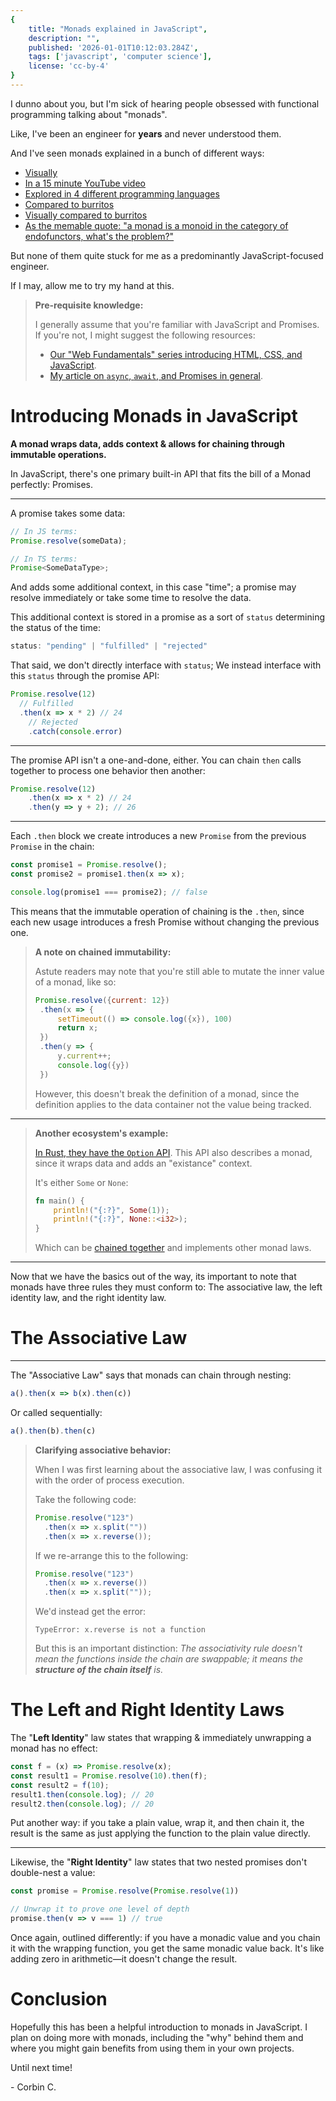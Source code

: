 ```yaml
---
{
    title: "Monads explained in JavaScript",
    description: "",
    published: '2026-01-01T10:12:03.284Z',
    tags: ['javascript', 'computer science'],
    license: 'cc-by-4'
}
---
```


I dunno about you, but I'm sick of hearing people obsessed with functional programming talking about "monads".

Like, I've been an engineer for **years** and never understood them.

And I've seen monads explained in a bunch of different ways:

- [Visually](https://www.adit.io/posts/2013-04-17-functors,_applicatives,_and_monads_in_pictures.html)
- [In a 15 minute YouTube video](https://www.youtube.com/watch?v=C2w45qRc3aU)
- [Explored in 4 different programming languages](https://rmarcus.info/blog/2016/12/14/monads.html) 
- [Compared to burritos](https://blog.plover.com/prog/burritos.html)
- [Visually compared to burritos](https://chrisdone.com/posts/monads-are-burritos/)
- [As the memable quote: "a monad is a monoid in the category of endofunctors, what's the problem?"](https://james-iry.blogspot.com/2009/05/brief-incomplete-and-mostly-wrong.html)

But none of them quite stuck for me as a predominantly JavaScript-focused engineer.

If I may, allow me to try my hand at this.

> **Pre-requisite knowledge:**
>
> I generally assume that you're familiar with JavaScript and Promises. If you're not, I might suggest the following resources:
>
> - [Our "Web Fundamentals" series introducing HTML, CSS, and JavaScript](https://playfulprogramming.com/collections/web-fundamentals).
> - [My article on `async`, `await`, and Promises in general](https://playfulprogramming.com/posts/async-and-promises).

# Introducing Monads in JavaScript

**A monad wraps data, adds context & allows for chaining through immutable operations.**

In JavaScript, there's one primary built-in API that fits the bill of a Monad perfectly: Promises.

----

A promise takes some data:

```typescript
// In JS terms:
Promise.resolve(someData);

// In TS terms:
Promise<SomeDataType>;
```

And adds some additional context, in this case "time"; a promise may resolve immediately or take some time to resolve the data.

This additional context is stored in a promise as a sort of `status` determining the status of the time:

```javascript
status: "pending" | "fulfilled" | "rejected"
```

That said, we don't directly interface with `status`; We instead interface with this `status` through the promise API:

```javascript
Promise.resolve(12)
  // Fulfilled
  .then(x => x * 2) // 24
	// Rejected
	.catch(console.error)
```

------

The promise API isn't a one-and-done, either. You can chain `then` calls together to process one behavior then another:

```javascript
Promise.resolve(12)
	.then(x => x * 2) // 24
	.then(y => y + 2); // 26
```

---

Each `.then` block we create introduces a new `Promise` from the previous `Promise` in the chain:

```javascript
const promise1 = Promise.resolve();
const promise2 = promise1.then(x => x);

console.log(promise1 === promise2); // false
```

This means that the immutable operation of chaining is the `.then`, since each new usage introduces a fresh Promise without changing the previous one.

> **A note on chained immutability:**
>
> Astute readers may note that you're still able to mutate the inner value of a monad, like so:
>
> ```javascript
> Promise.resolve({current: 12})
>  .then(x => {
>      setTimeout(() => console.log({x}), 100)
>      return x;
>  })
>  .then(y => {
>      y.current++;
>      console.log({y})
>  })
> ```
>
> However, this doesn't break the definition of a monad, since the definition applies to the data container not the value being tracked.

----

> **Another ecosystem's example:**
>
> [In Rust, they have the `Option` API](https://playfulprogramming.com/posts/rust-enums-matching-options-api). This API also describes a monad, since it wraps data and adds an "existance" context.
>
> It's either `Some` or `None`:
>
> ```rust
> fn main() {
>     println!("{:?}", Some(1));
>     println!("{:?}", None::<i32>);
> }
> ```
>
> Which can be [chained together](https://playfulprogramming.com/posts/rust-enums-matching-options-api) and implements other monad laws.

----

Now that we have the basics out of the way, its important to note that monads have three rules they must conform to: The associative law, the left identity law, and the right identity law.

# The Associative Law

---

The "Associative Law" says that monads can chain through nesting:

```javascript
a().then(x => b(x).then(c))
```

Or called sequentially:

```javascript
a().then(b).then(c)
```

> **Clarifying associative behavior:**
>
> When I was first learning about the associative law, I was confusing it with the order of process execution.
>
> Take the following code:
>
> ```javascript
> Promise.resolve("123")
>   .then(x => x.split(""))
>   .then(x => x.reverse());
> ```
>
> If we re-arrange this to the following:
>
> ```javascript
> Promise.resolve("123")
>   .then(x => x.reverse())
>   .then(x => x.split(""));
> ```
>
> We'd instead get the error:
>
> ```
> TypeError: x.reverse is not a function
> ```
>
> But this is an important distinction: _The associativity rule doesn't mean the functions inside the chain are swappable; it means the **structure of the chain itself** is._

# The Left and Right Identity Laws

The "**Left Identity**" law states that wrapping & immediately unwrapping a monad has no effect:

```javascript
const f = (x) => Promise.resolve(x);
const result1 = Promise.resolve(10).then(f);
const result2 = f(10);
result1.then(console.log); // 20
result2.then(console.log); // 20
```

Put another way: if you take a plain value, wrap it, and then chain it, the result is the same as just applying the function to the plain value directly.

---

Likewise, the "**Right Identity**" law states that two nested promises don't double-nest a value:

```javascript
const promise = Promise.resolve(Promise.resolve(1))

// Unwrap it to prove one level of depth
promise.then(v => v === 1) // true
```

Once again, outlined differently: if you have a monadic value and you chain it with the wrapping function, you get the same monadic value back. It's like adding zero in arithmetic—it doesn't change the result.

# Conclusion

Hopefully this has been a helpful introduction to monads in JavaScript. I plan on doing more with monads, including the "why" behind them and where you might gain benefits from using them in your own projects.

Until next time!

\- Corbin C.
